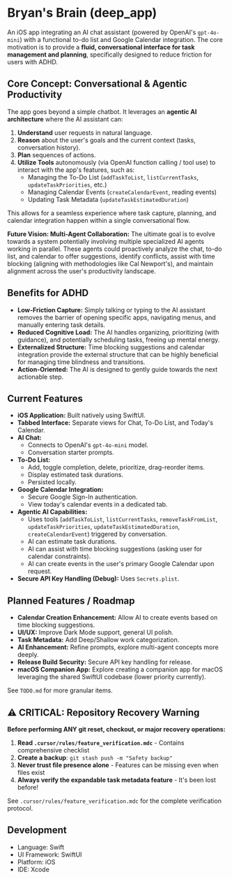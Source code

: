 # Bryan's Brain (deep_app)

An iOS app integrating an AI chat assistant (powered by OpenAI's `gpt-4o-mini`) with a functional to-do list and Google Calendar integration. The core motivation is to provide a **fluid, conversational interface for task management and planning**, specifically designed to reduce friction for users with ADHD.

## Core Concept: Conversational & Agentic Productivity

The app goes beyond a simple chatbot. It leverages an **agentic AI architecture** where the AI assistant can:

1.  **Understand** user requests in natural language.
2.  **Reason** about the user's goals and the current context (tasks, conversation history).
3.  **Plan** sequences of actions.
4.  **Utilize Tools** autonomously (via OpenAI function calling / tool use) to interact with the app's features, such as:
    *   Managing the To-Do List (`addTaskToList`, `listCurrentTasks`, `updateTaskPriorities`, etc.)
    *   Managing Calendar Events (`createCalendarEvent`, reading events)
    *   Updating Task Metadata (`updateTaskEstimatedDuration`)

This allows for a seamless experience where task capture, planning, and calendar integration happen within a single conversational flow.

**Future Vision: Multi-Agent Collaboration:** The ultimate goal is to evolve towards a system potentially involving multiple specialized AI agents working in parallel. These agents could proactively analyze the chat, to-do list, and calendar to offer suggestions, identify conflicts, assist with time blocking (aligning with methodologies like Cal Newport's), and maintain alignment across the user's productivity landscape.

## Benefits for ADHD

*   **Low-Friction Capture:** Simply talking or typing to the AI assistant removes the barrier of opening specific apps, navigating menus, and manually entering task details.
*   **Reduced Cognitive Load:** The AI handles organizing, prioritizing (with guidance), and potentially scheduling tasks, freeing up mental energy.
*   **Externalized Structure:** Time blocking suggestions and calendar integration provide the external structure that can be highly beneficial for managing time blindness and transitions.
*   **Action-Oriented:** The AI is designed to gently guide towards the next actionable step.

## Current Features

*   **iOS Application:** Built natively using SwiftUI.
*   **Tabbed Interface:** Separate views for Chat, To-Do List, and Today's Calendar.
*   **AI Chat:**
    *   Connects to OpenAI's `gpt-4o-mini` model.
    *   Conversation starter prompts.
*   **To-Do List:**
    *   Add, toggle completion, delete, prioritize, drag-reorder items.
    *   Display estimated task durations.
    *   Persisted locally.
*   **Google Calendar Integration:**
    *   Secure Google Sign-In authentication.
    *   View today's calendar events in a dedicated tab.
*   **Agentic AI Capabilities:**
    *   Uses tools (`addTaskToList`, `listCurrentTasks`, `removeTaskFromList`, `updateTaskPriorities`, `updateTaskEstimatedDuration`, `createCalendarEvent`) triggered by conversation.
    *   AI can estimate task durations.
    *   AI can assist with time blocking suggestions (asking user for calendar constraints).
    *   AI can create events in the user's primary Google Calendar upon request.
*   **Secure API Key Handling (Debug):** Uses `Secrets.plist`.

## Planned Features / Roadmap

*   **Calendar Creation Enhancement:** Allow AI to create events based on time blocking suggestions.
*   **UI/UX:** Improve Dark Mode support, general UI polish.
*   **Task Metadata:** Add Deep/Shallow work categorization.
*   **AI Enhancement:** Refine prompts, explore multi-agent concepts more deeply.
*   **Release Build Security:** Secure API key handling for release.
*   **macOS Companion App:** Explore creating a companion app for macOS leveraging the shared SwiftUI codebase (lower priority currently).

See `TODO.md` for more granular items.

## ⚠️ CRITICAL: Repository Recovery Warning

**Before performing ANY git reset, checkout, or major recovery operations:**

1. **Read `.cursor/rules/feature_verification.mdc`** - Contains comprehensive checklist
2. **Create a backup**: `git stash push -m "Safety backup"`
3. **Never trust file presence alone** - Features can be missing even when files exist
4. **Always verify the expandable task metadata feature** - It's been lost before!

See `.cursor/rules/feature_verification.mdc` for the complete verification protocol.

## Development

*   Language: Swift
*   UI Framework: SwiftUI
*   Platform: iOS
*   IDE: Xcode 